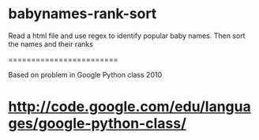 babynames-rank-sort
===================

Read a html file and use regex to identify popular baby names. Then sort the names and their ranks

========================

Based on problem in Google Python class 2010
# http://code.google.com/edu/languages/google-python-class/
